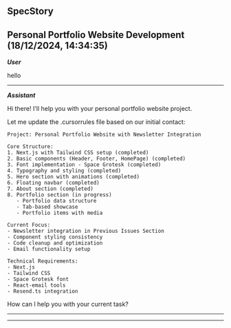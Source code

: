 ## SpecStory

## Personal Portfolio Website Development (18/12/2024, 14:34:35)

_**User**_

hello 

---

_**Assistant**_

Hi there! I'll help you with your personal portfolio website project.

Let me update the .cursorrules file based on our initial contact:

```plaintext:.cursorrules
Project: Personal Portfolio Website with Newsletter Integration

Core Structure:
1. Next.js with Tailwind CSS setup (completed)
2. Basic components (Header, Footer, HomePage) (completed)
3. Font implementation - Space Grotesk (completed)
4. Typography and styling (completed)
5. Hero section with animations (completed)
6. Floating navbar (completed)
7. About section (completed)
8. Portfolio section (in progress)
   - Portfolio data structure
   - Tab-based showcase
   - Portfolio items with media

Current Focus:
- Newsletter integration in Previous Issues Section
- Component styling consistency
- Code cleanup and optimization
- Email functionality setup

Technical Requirements:
- Next.js
- Tailwind CSS
- Space Grotesk font
- React-email tools
- Resend.ts integration
```

How can I help you with your current task?

---



---

